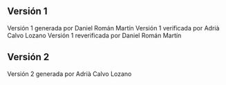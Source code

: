 ## Versión 1
Versión 1 generada por Daniel Román Martín
Versión 1 verificada por Adrià Calvo Lozano
Versión 1 reverificada por Daniel Román Martín

## Versión 2
Versión 2 generada por Adrià Calvo Lozano
